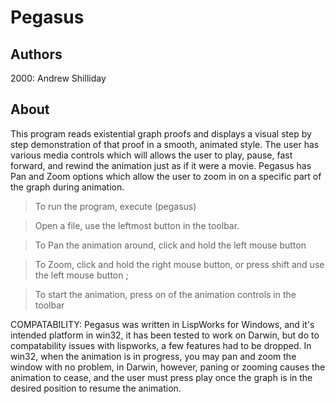 # Pegasus
## Authors
2000:
Andrew Shilliday

## About
This program reads existential graph proofs and displays a visual step by step demonstration of that proof in a smooth, animated style.  The user has various media controls which will allows the user to play, pause, fast forward, and rewind the animation just as if it were a movie.   Pegasus has Pan and Zoom options which allow the user to zoom in on a specific part of the graph during animation.

>  To run the program, execute
	(pegasus)

> Open a file, use the leftmost button in the toolbar.

> To Pan the animation around, click and hold the left mouse button

> To Zoom, click and hold the right mouse button, or press shift and use the left mouse button                                                             ;

> To start the animation, press on of the animation controls in the toolbar

COMPATABILITY:
Pegasus was written in LispWorks for Windows, and it's intended platform in win32, it has been tested to work on Darwin, but do to compatability issues with lispworks, a few features had to be dropped.  In win32, when the animation is in progress, you may pan and zoom the window with no problem, in Darwin, however, paning or zooming causes the animation to cease, and the user must press play once the graph is in the desired position to resume the animation.
